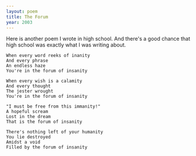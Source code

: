 ```yaml
---
layout: poem
title: The Forum
year: 2003
---
```


Here is another poem I wrote in high school. And there's a good chance that high school was exactly what I was writing about.

    When every word reeks of inanity
    And every phrase
    An endless haze
    You're in the forum of insanity

    When every wish is a calamity
    And every thought
    The jester wrought
    You're in the forum of insanity

    "I must be free from this immanity!"
    A hopeful scream
    Lost in the dream
    That is the forum of insanity

    There's nothing left of your humanity
    You lie destroyed
    Amidst a void
    Filled by the forum of insanity
